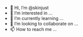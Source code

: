 - 👋 Hi, I’m @skinjust
- 👀 I’m interested in ...
- 🌱 I’m currently learning ...
- 💞️ I’m looking to collaborate on ...
- 📫 How to reach me ...

<!---
skinjust/skinjust is a ✨ special ✨ repository because its `README.md` (this file) appears on your GitHub profile.
You can click the Preview link to take a look at your changes.
--->
